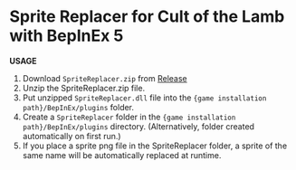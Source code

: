 # Sprite Replacer for Cult of the Lamb with BepInEx 5

**USAGE**

1. Download `SpriteReplacer.zip` from [Release](https://github.com/snowyegret23/SpriteReplacer_COTL/releases)
2. Unzip the SpriteReplacer.zip file.
3. Put unzipped `SpriteReplacer.dll` file into the `{game installation path}/BepInEx/plugins` folder.
4. Create a `SpriteReplacer` folder in the `{game installation path}/BepInEx/plugins` directory. (Alternatively, folder created automatically on first run.)
5. If you place a sprite png file in the SpriteReplacer folder, a sprite of the same name will be automatically replaced at runtime.
